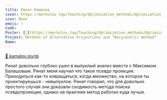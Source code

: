```yaml
---
title: Ринат Камалов
cover: https://merkulov.top/Teaching/Optimization_methods/Optimization_methods__/Лучшие_проекты_по_оптимизации_2019/Ринат_Камалов/kamalov.png
icon: None
emoji: ⭐
Code: 
Poster: [📎](https://merkulov.top/Teaching/Optimization_methods/Optimization_methods__/Лучшие_проекты_по_оптимизации_2019/Ринат_Камалов/kamalov.pdf)
Project: Methods of Alternative Projections and ”Barycentric method”
Name: 
---
```


[📎 kamalov.ipynb](https://merkulov.top/Teaching/Optimization_methods/Optimization_methods__/Лучшие_проекты_по_оптимизации_2019/Ринат_Камалов/kamalov.ipynb)

Ринат довольно глубоко ушел в выпуклый анализ вместе с Максимом Балашовым. Ринат меня научил что такое псевдо проекция. Приходиться как-то извращаться, когда множество, на которое ты проектируешься - невыпуклое. Ринат говорил, что для довольно простого случая они доказали сходимость метода поиска псевдопроекции, однако на практике метод работал куда лучше.
